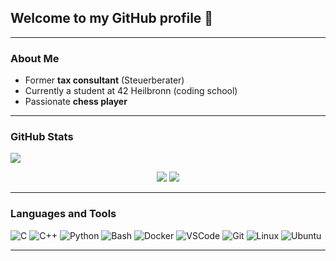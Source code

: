 <!--
## Hi there 👋

**42magarine/42magarine** is a ✨ _special_ ✨ repository because its `README.md` (this file) appears on your GitHub profile.

Here are some ideas to get you started:

- 🔭 I’m currently working on ...
- 🌱 I’m currently learning ...
- 👯 I’m looking to collaborate on ...
- 🤔 I’m looking for help with ...
- 💬 Ask me about ...
- 📫 How to reach me: ...
- 😄 Pronouns: ...
- ⚡ Fun fact: ...
-->

## Welcome to my GitHub profile 👋

---

### About Me
- Former **tax consultant** (Steuerberater)
- Currently a student at 42 Heilbronn (coding school)
- Passionate **chess player**

---

### GitHub Stats

![](http://github-profile-summary-cards.vercel.app/api/cards/profile-details?username=42magarine&theme=solarized)

<div align="center">
    <img src="http://github-profile-summary-cards.vercel.app/api/cards/repos-per-language?username=42magarine&theme=solarized" />
    <img src="http://github-profile-summary-cards.vercel.app/api/cards/most-commit-language?username=42magarine&theme=solarized" />
</div>

---

### Languages and Tools

![C](https://cdn.jsdelivr.net/gh/devicons/devicon@latest/icons/c/c-original.svg)
![C++](https://cdn.jsdelivr.net/gh/devicons/devicon@latest/icons/cplusplus/cplusplus-original.svg)
![Python](https://cdn.jsdelivr.net/gh/devicons/devicon@latest/icons/python/python-original.svg)
![Bash](https://cdn.jsdelivr.net/gh/devicons/devicon@latest/icons/bash/bash-original.svg)
![Docker](https://cdn.jsdelivr.net/gh/devicons/devicon@latest/icons/docker/docker-original.svg)
![VSCode](https://cdn.jsdelivr.net/gh/devicons/devicon@latest/icons/vscode/vscode-original.svg)
![Git](https://cdn.jsdelivr.net/gh/devicons/devicon@latest/icons/git/git-original.svg)
![Linux](https://cdn.jsdelivr.net/gh/devicons/devicon@latest/icons/linux/linux-original.svg)
![Ubuntu](https://cdn.jsdelivr.net/gh/devicons/devicon@latest/icons/ubuntu/ubuntu-original.svg)

---
